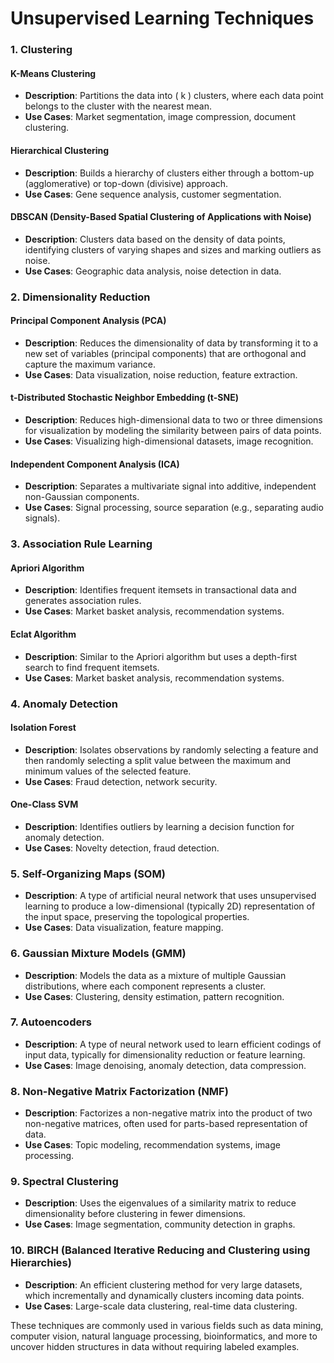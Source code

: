 # Unsupervised Learning Techniques

### 1. Clustering

#### K-Means Clustering

- **Description**: Partitions the data into \( k \) clusters, where each data point belongs to the cluster with the nearest mean.
- **Use Cases**: Market segmentation, image compression, document clustering.

#### Hierarchical Clustering

- **Description**: Builds a hierarchy of clusters either through a bottom-up (agglomerative) or top-down (divisive) approach.
- **Use Cases**: Gene sequence analysis, customer segmentation.

#### DBSCAN (Density-Based Spatial Clustering of Applications with Noise)

- **Description**: Clusters data based on the density of data points, identifying clusters of varying shapes and sizes and marking outliers as noise.
- **Use Cases**: Geographic data analysis, noise detection in data.

### 2. Dimensionality Reduction

#### Principal Component Analysis (PCA)

- **Description**: Reduces the dimensionality of data by transforming it to a new set of variables (principal components) that are orthogonal and capture the maximum variance.
- **Use Cases**: Data visualization, noise reduction, feature extraction.

#### t-Distributed Stochastic Neighbor Embedding (t-SNE)

- **Description**: Reduces high-dimensional data to two or three dimensions for visualization by modeling the similarity between pairs of data points.
- **Use Cases**: Visualizing high-dimensional datasets, image recognition.

#### Independent Component Analysis (ICA)

- **Description**: Separates a multivariate signal into additive, independent non-Gaussian components.
- **Use Cases**: Signal processing, source separation (e.g., separating audio signals).

### 3. Association Rule Learning

#### Apriori Algorithm

- **Description**: Identifies frequent itemsets in transactional data and generates association rules.
- **Use Cases**: Market basket analysis, recommendation systems.

#### Eclat Algorithm

- **Description**: Similar to the Apriori algorithm but uses a depth-first search to find frequent itemsets.
- **Use Cases**: Market basket analysis, recommendation systems.

### 4. Anomaly Detection

#### Isolation Forest

- **Description**: Isolates observations by randomly selecting a feature and then randomly selecting a split value between the maximum and minimum values of the selected feature.
- **Use Cases**: Fraud detection, network security.

#### One-Class SVM

- **Description**: Identifies outliers by learning a decision function for anomaly detection.
- **Use Cases**: Novelty detection, fraud detection.

### 5. Self-Organizing Maps (SOM)

- **Description**: A type of artificial neural network that uses unsupervised learning to produce a low-dimensional (typically 2D) representation of the input space, preserving the topological properties.
- **Use Cases**: Data visualization, feature mapping.

### 6. Gaussian Mixture Models (GMM)

- **Description**: Models the data as a mixture of multiple Gaussian distributions, where each component represents a cluster.
- **Use Cases**: Clustering, density estimation, pattern recognition.

### 7. Autoencoders

- **Description**: A type of neural network used to learn efficient codings of input data, typically for dimensionality reduction or feature learning.
- **Use Cases**: Image denoising, anomaly detection, data compression.

### 8. Non-Negative Matrix Factorization (NMF)

- **Description**: Factorizes a non-negative matrix into the product of two non-negative matrices, often used for parts-based representation of data.
- **Use Cases**: Topic modeling, recommendation systems, image processing.

### 9. Spectral Clustering

- **Description**: Uses the eigenvalues of a similarity matrix to reduce dimensionality before clustering in fewer dimensions.
- **Use Cases**: Image segmentation, community detection in graphs.

### 10. BIRCH (Balanced Iterative Reducing and Clustering using Hierarchies)

- **Description**: An efficient clustering method for very large datasets, which incrementally and dynamically clusters incoming data points.
- **Use Cases**: Large-scale data clustering, real-time data clustering.

These techniques are commonly used in various fields such as data mining, computer vision, natural language processing, bioinformatics, and more to uncover hidden structures in data without requiring labeled examples.
